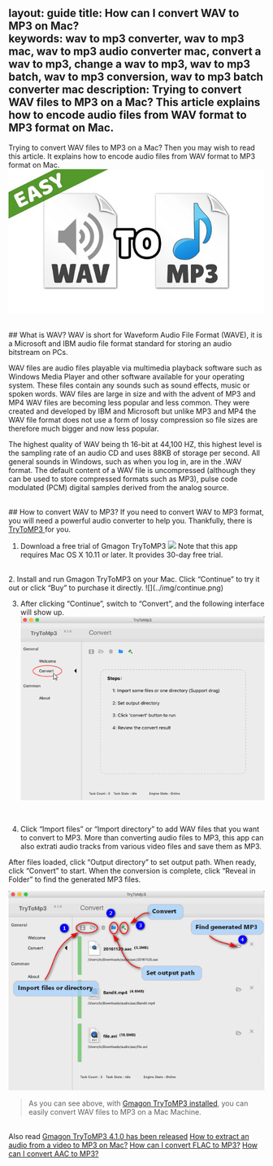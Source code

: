 layout: guide
title: How can I convert WAV to MP3 on Mac?    
keywords: wav to mp3 converter, wav to mp3 mac, wav to mp3 audio converter mac, convert a wav to mp3, change a wav to mp3, wav to mp3 batch, wav to mp3 conversion, wav to mp3 batch converter mac
description: Trying to convert WAV files to MP3 on a Mac? This article explains how to encode audio files from WAV format to MP3 format on Mac.  
---
Trying to convert WAV files to MP3 on a Mac? Then you may wish to read this article. It explains how to encode audio files from WAV format to MP3 format on Mac. 
![](../img/wav.jpg)

<br>
## What is WAV?
WAV is short for Waveform Audio File Format (WAVE), it is a Microsoft and IBM audio file format standard for storing an audio bitstream on PCs. 

WAV files are audio files playable via multimedia playback software such as Windows Media Player and other software available for your operating system. These files contain any sounds such as sound effects, music or spoken words. WAV files are large in size and with the advent of MP3 and MP4 WAV files are becoming less popular and less common. They were created and developed by IBM and Microsoft but unlike MP3 and MP4 the WAV file format does not use a form of lossy compression so file sizes are therefore much bigger and now less popular.

The highest quality of WAV being th 16-bit at 44,100 HZ, this highest level is the sampling rate of an audio CD and uses 88KB of storage per second. All general sounds in Windows, such as when you log in, are in the .WAV format. The default content of a WAV file is uncompressed (although they can be used to store compressed formats such as MP3), pulse code modulated (PCM) digital samples derived from the analog source.


<br>
## How to convert WAV to MP3?
If you need to convert WAV to MP3 format, you will need a powerful audio converter to help you. Thankfully, there is <a href="https://gmagon.com/products/store/trytomp3/" target="_blank"> TryToMP3 </a> for you.  

1. Download a free trial of Gmagon TryToMP3
<a href="https://gmagon.com/products/store/trytomp3/" target="_blank"> <img src="https://gmagon.com/asset/images/free-download.png"/></a>
Note that this app requires Mac OS X 10.11 or later. It provides 30-day free trial. 
<br>
2. Install and run Gmagon TryToMP3 on your Mac. Click “Continue” to try it out or click “Buy” to purchase it directly. 
![](../img/continue.png)
<br>

3. After clicking “Continue”, switch to “Convert”, and the following interface will show up. 
![](../img/convert.png)
<br>

4. Click “Import files” or “Import directory” to add WAV files that you want to convert to MP3. More than converting audio files to MP3, this app can also extrati audio tracks from various video files and save them as MP3.

After files loaded, click “Output directory” to set output path. When ready, click “Convert” to start. When the conversion is complete, click “Reveal in Folder” to find the generated MP3 files. 

![](../img/steps.png) 
<br>


>As you can see above, with <a href="https://gmagon.com/products/store/trytomp3/" target="_blank">Gmagon TryToMP3 installed</a>, you can easily convert WAV files to MP3 on a Mac Machine.  

<br>
Also read
<a href="https://gmagon.com/guide/trytomp3/trytomp3ver4.1.0.html " target="_blank" >Gmagon TryToMP3 4.1.0 has been released</a>
<a href="https://gmagon.com/guide/trytomp3/extract-audio-to-mp3-mac.html " target="_blank" >How to extract an audio from a video to MP3 on Mac?</a>
<a href="https://gmagon.com/guide/trytomp3/how-can-i-convert-flac-to-mp3.html " target="_blank" >How can I convert FLAC to MP3?</a>
<a href="https://gmagon.com/guide/trytomp3/how-can-i-convert-aac-to-mp3.html " target="_blank" >How can I convert AAC to MP3?</a>

